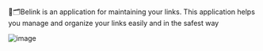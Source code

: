 🔗🗂Belink is an application for maintaining your links. This application helps you manage and organize your links easily and in the safest way




![image](https://github.com/amirrezahaqi/BELINKAPP/assets/88787993/13b8321b-50a2-4a6b-b439-834be818a1d7)

